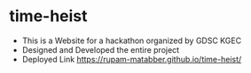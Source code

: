 # time-heist
- This is a Website for a hackathon organized by GDSC KGEC
- Designed and Developed the entire project
- Deployed Link https://rupam-matabber.github.io/time-heist/
